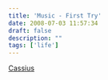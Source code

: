 ```yaml
---
title: 'Music - First Try'
date: 2008-07-03 11:57:34
draft: false
description: ""
tags: ['life']
---
```


[Cassius](http://www.blog.big-andy.co.uk/audio/cassiuplay_teaser.mp3)